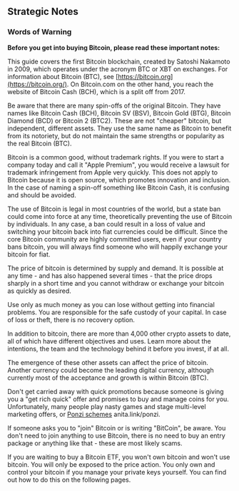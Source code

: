 ## Strategic Notes

### Words of Warning

**Before you get into buying Bitcoin, please read these important notes:**

This guide covers the first Bitcoin blockchain, created by Satoshi Nakamoto in 2009, which operates under the acronym BTC or XBT on exchanges. For information about Bitcoin (BTC), see [https://bitcoin.org](https://bitcoin.org/). On Bitcoin.com on the other hand, you reach the website of Bitcoin Cash (BCH), which is a split off from 2017.

Be aware that there are many spin-offs of the original Bitcoin. They have names like Bitcoin Cash (BCH), Bitcoin SV (BSV), Bitcoin Gold (BTG), Bitcoin Diamond (BCD) or Bitcoin 2 (BTC2). These are not "cheaper" bitcoin, but independent, different assets. They use the same name as Bitcoin to benefit from its notoriety, but do not maintain the same strengths or popularity as the real Bitcoin (BTC).

Bitcoin is a common good, without trademark rights. If you were to start a company today and call it "Apple Premium", you would receive a lawsuit for trademark infringement from Apple very quickly. This does not apply to Bitcoin because it is open source, which promotes innovation and inclusion. In the case of naming a spin-off something like Bitcoin Cash, it is confusing and should be avoided.

The use of Bitcoin is legal in most countries of the world, but a state ban could come into force at any time, theoretically preventing the use of Bitcoin by individuals. In any case, a ban could result in a loss of value and switching your bitcoin back into fiat currencies could be difficult. Since the core Bitcoin community are highly committed users, even if your country bans bitcoin, you will always find someone who will happily exchange your bitcoin for fiat.

The price of bitcoin is determined by supply and demand. It is possible at any time - and has also happened several times - that the price drops sharply in a short time and you cannot withdraw or exchange your bitcoin as quickly as desired.

Use only as much money as you can lose without getting into financial problems. You are responsible for the safe custody of your capital. In case of loss or theft, there is no recovery option.

In addition to bitcoin, there are more than 4,000 other crypto assets to date, all of which have different objectives and uses. Learn more about the intentions, the team and the technology behind it before you invest, if at all.

The emergence of these other assets can affect the price of bitcoin. Another currency could become the leading digital currency, although currently most of the acceptance and growth is within Bitcoin (BTC).

Don't get carried away with quick promotions because someone is giving you a "get rich quick" offer and promises to buy and manage coins for you. Unfortunately, many people play nasty games and stage multi-level marketing offers, or [Ponzi schemes](https://anita.link/ponzi) anita.link/ponzi.

If someone asks you to "join" Bitcoin or is writing "BitCoin", be aware. You don't need to join anything to use Bitcoin, there is no need to buy an entry package or anything like that - these are most likely scams.

If you are waiting to buy a Bitcoin ETF, you won't own bitcoin and won't use bitcoin. You will only be exposed to the price action. You only own and control your bitcoin if you manage your private keys yourself. You can find out how to do this on the following pages.
